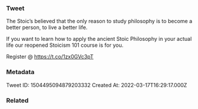 ### Tweet
The Stoic’s believed that the only reason to study philosophy is to become a better person, to live a better life.

If you want to learn how to apply the ancient Stoic Philosophy in your actual life our reopened Stoicism 101 course is for you. 

Register @ https://t.co/1zx0GVc3pT

### Metadata
Tweet ID: 1504495094879203332
Created At: 2022-03-17T16:29:17.000Z

### Related

